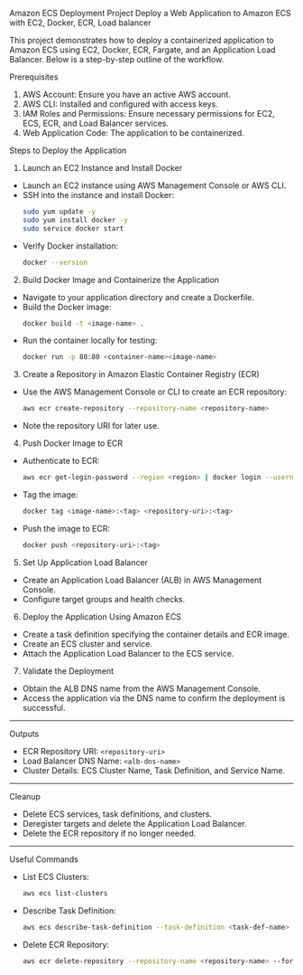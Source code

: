 Amazon ECS Deployment Project
Deploy a Web Application to Amazon ECS with EC2, Docker, ECR, Load balancer

This project demonstrates how to deploy a containerized application to Amazon ECS using EC2, Docker, ECR, Fargate, and an Application Load Balancer. Below is a step-by-step outline of the workflow.

Prerequisites
1. AWS Account: Ensure you have an active AWS account.
2. AWS CLI: Installed and configured with access keys.
3. IAM Roles and Permissions: Ensure necessary permissions for EC2, ECS, ECR, and Load Balancer services.
4. Web Application Code: The application to be containerized.


Steps to Deploy the Application

1. Launch an EC2 Instance and Install Docker
- Launch an EC2 instance using AWS Management Console or AWS CLI.
- SSH into the instance and install Docker:
  ```bash
  sudo yum update -y
  sudo yum install docker -y
  sudo service docker start
  ```
- Verify Docker installation:
  ```bash
  docker --version
  ```

 2. Build Docker Image and Containerize the Application
- Navigate to your application directory and create a Dockerfile.
- Build the Docker image:
  ```bash
  docker build -t <image-name> .
  ```
- Run the container locally for testing:
  ```bash
  docker run -p 80:80 <container-name><image-name>
  ```

 3. Create a Repository in Amazon Elastic Container Registry (ECR)
- Use the AWS Management Console or CLI to create an ECR repository:
  ```bash
  aws ecr create-repository --repository-name <repository-name>
  ```
- Note the repository URI for later use.

 4. Push Docker Image to ECR
- Authenticate to ECR:
  ```bash
  aws ecr get-login-password --region <region> | docker login --username AWS --password-stdin <repository-uri>
  ```
- Tag the image:
  ```bash
  docker tag <image-name>:<tag> <repository-uri>:<tag>
  ```
- Push the image to ECR:
  ```bash
  docker push <repository-uri>:<tag>
  ```

 5. Set Up Application Load Balancer
- Create an Application Load Balancer (ALB) in AWS Management Console.
- Configure target groups and health checks.

 6. Deploy the Application Using Amazon ECS
- Create a task definition specifying the container details and ECR image.
- Create an ECS cluster and service.
- Attach the Application Load Balancer to the ECS service.

 7. Validate the Deployment
- Obtain the ALB DNS name from the AWS Management Console.
- Access the application via the DNS name to confirm the deployment is successful.

---

 Outputs
- ECR Repository URI: `<repository-uri>`
- Load Balancer DNS Name: `<alb-dns-name>`
- Cluster Details: ECS Cluster Name, Task Definition, and Service Name.

---

 Cleanup
- Delete ECS services, task definitions, and clusters.
- Deregister targets and delete the Application Load Balancer.
- Delete the ECR repository if no longer needed.

---

 Useful Commands
- List ECS Clusters:
  ```bash
  aws ecs list-clusters
  ```
- Describe Task Definition:
  ```bash
  aws ecs describe-task-definition --task-definition <task-def-name>
  ```
- Delete ECR Repository:
  ```bash
  aws ecr delete-repository --repository-name <repository-name> --force
  
